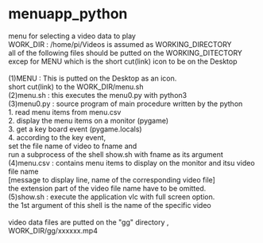 # menuapp_python
menu for selecting a video data to play
</br>
WORK_DIR : /home/pi/Videos is assumed as WORKING_DIRECTORY</br>
all of the following files should be putted on the WORKING_DITECTORY</br>
excep for MENU which is the short cut(link) icon to be on the Desktop</br>
</br>
(1)MENU : This is putted on the Desktop as an icon.</br>
          short cut(link) to the WORK_DIR/menu.sh</br>
(2)menu.sh : this executes the menu0.py with python3</br>
(3)menu0.py : source program of main procedure written by the python</br> 
          1. read menu items from menu.csv</br> 
          2. display the menu items on a monitor (pygame)</br> 
          3. get a key board event (pygame.locals)</br> 
          4. according to the key event, </br> 
             set the file name of video to fname and</br> 
             run a subprocess of the shell show.sh with fname as its argument</br> 
(4)menu.csv : contains menu items to display on the monitor and itsu video file name</br> 
          [message to display line, name of the corresponding video file]</br> 
          the extension part of the video file name have to be omitted.</br> 
(5)show.sh : execute the application vlc with full screen option.</br> 
          the 1st argument of this shell is the name of the specific video</br> 
</br>
video data files are putted on the "gg" directory , WORK_DIR/gg/xxxxxx.mp4
